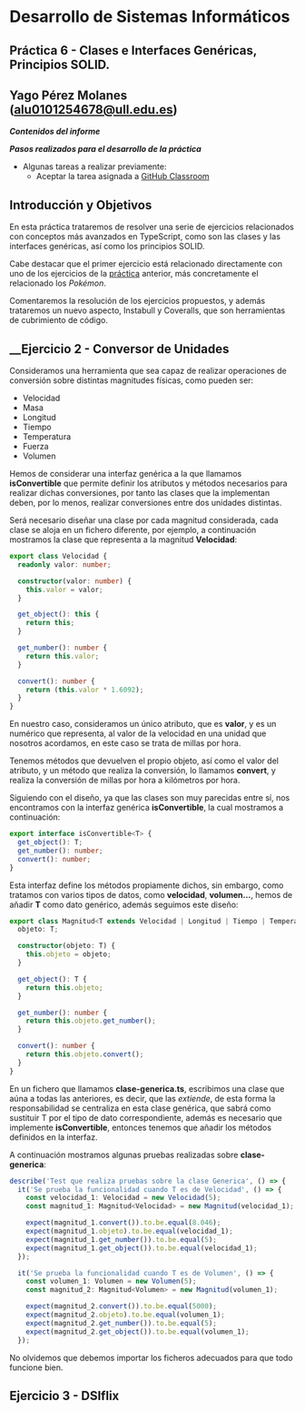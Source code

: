 # Desarrollo de Sistemas Informáticos
## Práctica 6 - Clases e Interfaces Genéricas, Principios SOLID.
## Yago Pérez Molanes (alu0101254678@ull.edu.es)
__*Contenidos del informe*__

__*Pasos realizados para el desarrollo de la práctica*__

* Algunas tareas a realizar previamente: 
  * Aceptar la tarea asignada a [GitHub Classroom](https://classroom.github.com/assignment-invitations/e8095b000d4eff54c6a6802a3f94df3f/status)

## __Introducción y Objetivos__
En esta práctica trataremos de resolver una serie de ejercicios relacionados con conceptos más avanzados en
TypeScript, como son las clases y las interfaces genéricas, así como los principios SOLID.

Cabe destacar que el primer ejercicio está relacionado directamente con uno de los ejercicios de la [práctica](https://github.com/ULL-ESIT-INF-DSI-2021/ull-esit-inf-dsi-20-21-prct05-objects-classes-interfaces-alu0101254678) anterior, más concretamente el relacionado
los *Pokémon*.

Comentaremos la resolución de los ejercicios propuestos, y además trataremos un nuevo aspecto, Instabull
y Coveralls, que son herramientas de cubrimiento de código.

## __Ejercicio 2 - Conversor de Unidades
Consideramos una herramienta que sea capaz de realizar operaciones de conversión sobre distintas magnitudes físicas,
como pueden ser:

* Velocidad
* Masa
* Longitud
* Tiempo
* Temperatura
* Fuerza
* Volumen

Hemos de considerar una interfaz genérica a la que llamamos __isConvertible__ que permite definir los atributos y
métodos necesarios para realizar dichas conversiones, por tanto las clases que la implementan deben, por lo menos,
realizar conversiones entre dos unidades distintas.

Será necesario diseñar una clase por cada magnitud considerada, cada clase se aloja en un fichero diferente, por
ejemplo, a continuación mostramos la clase que representa a la magnitud __Velocidad__:

```TypeScript
export class Velocidad {
  readonly valor: number;

  constructor(valor: number) {
    this.valor = valor;
  }

  get_object(): this {
    return this;
  }

  get_number(): number {
    return this.valor;
  }

  convert(): number {
    return (this.valor * 1.6092);
  }
}
```

En nuestro caso, consideramos un único atributo, que es __valor__, y es un numérico que representa, al valor
de la velocidad en una unidad que nosotros acordamos, en este caso se trata de millas por hora.

Tenemos métodos que devuelven el propio objeto, así como el valor del atributo, y un método que realiza la
conversión, lo llamamos __convert__, y realiza la conversión de millas por hora a kilómetros por hora.

Siguiendo con el diseño, ya que las clases son muy parecidas entre sí, nos encontramos con la interfaz 
genérica __isConvertible__, la cual mostramos a continuación:

```TypeScript
export interface isConvertible<T> {
  get_object(): T;
  get_number(): number;
  convert(): number;
}
```
Esta interfaz define los métodos propiamente dichos, sin embargo, como tratamos con varios tipos de datos,
como __velocidad__, __volumen...__, hemos de añadir __T__ como dato genérico, además seguimos este diseño:

```TypeScript
export class Magnitud<T extends Velocidad | Longitud | Tiempo | Temperatura | Fuerza | Volumen | Masa> implements isConvertible<T> {
  objeto: T;

  constructor(objeto: T) {
    this.objeto = objeto;
  }

  get_object(): T {
    return this.objeto;
  }

  get_number(): number {
    return this.objeto.get_number();
  }

  convert(): number {
    return this.objeto.convert();
  }
}
```
En un fichero que llamamos __clase-generica.ts__, escribimos una clase que aúna a todas las anteriores, es decir, que
las *extiende*, de esta forma la responsabilidad se centraliza en esta clase genérica, que sabrá como
sustituir T por el tipo de dato correspondiente, además es necesario que implemente __isConvertible__, entonces
tenemos que añadir los métodos definidos en la interfaz.

A continuación mostramos algunas pruebas realizadas sobre __clase-generica__:

```TypeScript
describe('Test que realiza pruebas sobre la clase Generica', () => {
  it('Se prueba la funcionalidad cuando T es de Velocidad', () => {
    const velocidad_1: Velocidad = new Velocidad(5);
    const magnitud_1: Magnitud<Velocidad> = new Magnitud(velocidad_1);

    expect(magnitud_1.convert()).to.be.equal(8.046);
    expect(magnitud_1.objeto).to.be.equal(velocidad_1);
    expect(magnitud_1.get_number()).to.be.equal(5);
    expect(magnitud_1.get_object()).to.be.equal(velocidad_1);
  });

  it('Se prueba la funcionalidad cuando T es de Volumen', () => {
    const volumen_1: Volumen = new Volumen(5);
    const magnitud_2: Magnitud<Volumen> = new Magnitud(volumen_1);

    expect(magnitud_2.convert()).to.be.equal(5000);
    expect(magnitud_2.objeto).to.be.equal(volumen_1);
    expect(magnitud_2.get_number()).to.be.equal(5);
    expect(magnitud_2.get_object()).to.be.equal(volumen_1);
  });
```

No olvidemos que debemos importar los ficheros adecuados para que todo funcione bien.

## __Ejercicio 3 - DSIflix__